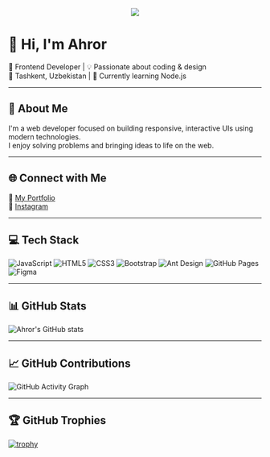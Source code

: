<!-- Typing Animation -->
<p align="center">
  <img src="https://readme-typing-svg.demolab.com?font=Fira+Code&size=24&pause=1000&color=F7F7F7&center=true&vCenter=true&width=435&lines=Hi%2C+I'm+Ahror;Frontend+Developer+from+Uzbekistan;I+💙+Design+%26+Code" />
</p>

# 👋 Hi, I'm Ahror

🎯 Frontend Developer | 💡 Passionate about coding & design  
📍 Tashkent, Uzbekistan | 🌱 Currently learning Node.js

---

## 🧠 About Me

I'm a web developer focused on building responsive, interactive UIs using modern technologies.  
I enjoy solving problems and bringing ideas to life on the web.

---

## 🌐 Connect with Me

🔗 [My Portfolio](https://artx-one.vercel.app)  
📸 [Instagram](https://instagram.com/YOUR_USERNAME)

---

## 💻 Tech Stack

![JavaScript](https://img.shields.io/badge/-JavaScript-black?style=flat-square&logo=javascript)
![HTML5](https://img.shields.io/badge/-HTML5-E34F26?style=flat-square&logo=html5&logoColor=white)
![CSS3](https://img.shields.io/badge/-CSS3-1572B6?style=flat-square&logo=css3)
![Bootstrap](https://img.shields.io/badge/-Bootstrap-563D7C?style=flat-square&logo=bootstrap)
![Ant Design](https://img.shields.io/badge/-AntDesign-0170FE?style=flat-square&logo=antdesign&logoColor=white)
![GitHub Pages](https://img.shields.io/badge/-GitHub%20Pages-181717?style=flat-square&logo=github)
![Figma](https://img.shields.io/badge/-Figma-black?style=flat-square&logo=figma)

---

## 📊 GitHub Stats

![Ahror's GitHub stats](https://github-readme-stats.vercel.app/api?username=Ahror101&show_icons=true&theme=radical)

---

## 📈 GitHub Contributions

![GitHub Activity Graph](https://github-readme-activity-graph.cyclic.app/graph?username=Ahror101&theme=react-dark&hide_border=true)

---

## 🏆 GitHub Trophies

[![trophy](https://github-profile-trophy.vercel.app/?username=Ahror101&theme=algolia&row=1&margin-w=10)](https://github.com/ryo-ma/github-profile-trophy)

